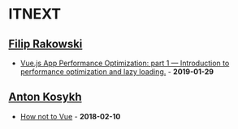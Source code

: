 # ITNEXT

## [Filip Rakowski](https://itnext.io/@frakowski)

- [Vue.js App Performance Optimization: part 1 — Introduction to performance optimization and lazy loading.](https://itnext.io/vue-js-app-performance-optimization-part-1-introduction-to-performance-optimization-and-lazy-29e4ff101019) - **2019-01-29**

## [Anton Kosykh](https://itnext.io/@kelin2025)

- [How not to Vue](https://itnext.io/how-not-to-vue-18f16fe620b5) - **2018-02-10**
